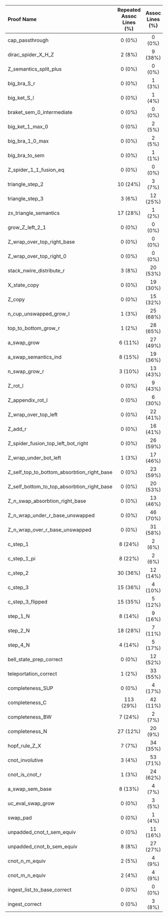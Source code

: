 | Proof Name | Repeated Assoc Lines (%) | Assoc Lines (%) | Total Assoc Lines (%) | Other Proof Lines (%) | Total Lines |
| :-- | :--: | :--: | :--: | :--: | :--: |
| cap_passthrough | 0 (0%) | 0  (0%) | 0 (0%) |  23 (100%) | 23 |
| dirac_spider_X_H_Z | 2 (8%) | 9  (38%) | 11 (46%) |  13 (54%) | 24 |
| Z_semantics_split_plus | 0 (0%) | 0  (0%) | 0 (0%) |  26 (100%) | 26 |
| big_bra_S_r | 0 (0%) | 1  (3%) | 1 (3%) |  31 (97%) | 32 |
| big_ket_S_l | 0 (0%) | 1  (4%) | 1 (4%) |  25 (96%) | 26 |
| braket_sem_0_intermediate | 0 (0%) | 0  (0%) | 0 (0%) |  37 (100%) | 37 |
| big_ket_1_max_0 | 0 (0%) | 2  (5%) | 2 (5%) |  40 (95%) | 42 |
| big_bra_1_0_max | 0 (0%) | 2  (5%) | 2 (5%) |  40 (95%) | 42 |
| big_bra_to_sem | 0 (0%) | 1  (1%) | 1 (1%) |  134 (99%) | 135 |
| Z_spider_1_1_fusion_eq | 0 (0%) | 0  (0%) | 0 (0%) |  36 (100%) | 36 |
| triangle_step_2 | 10 (24%) | 3  (7%) | 13 (32%) |  28 (68%) | 41 |
| triangle_step_3 | 3 (6%) | 12  (25%) | 15 (31%) |  33 (69%) | 48 |
| zx_triangle_semantics | 17 (28%) | 1  (2%) | 18 (30%) |  43 (70%) | 61 |
| grow_Z_left_2_1 | 0 (0%) | 0  (0%) | 0 (0%) |  134 (100%) | 134 |
| Z_wrap_over_top_right_base | 0 (0%) | 0  (0%) | 0 (0%) |  106 (100%) | 106 |
| Z_wrap_over_top_right_0 | 0 (0%) | 0  (0%) | 0 (0%) |  116 (100%) | 116 |
| stack_nwire_distribute_r | 3 (8%) | 20  (53%) | 23 (61%) |  15 (39%) | 38 |
| X_state_copy | 0 (0%) | 19  (30%) | 19 (30%) |  45 (70%) | 64 |
| Z_copy | 0 (0%) | 15  (32%) | 15 (32%) |  32 (68%) | 47 |
| n_cup_unswapped_grow_l | 1 (3%) | 25  (68%) | 26 (70%) |  11 (30%) | 37 |
| top_to_bottom_grow_r | 1 (2%) | 28  (65%) | 29 (67%) |  14 (33%) | 43 |
| a_swap_grow | 6 (11%) | 27  (49%) | 33 (60%) |  22 (40%) | 55 |
| a_swap_semantics_ind | 8 (15%) | 19  (36%) | 27 (51%) |  26 (49%) | 53 |
| n_swap_grow_r | 3 (10%) | 13  (43%) | 16 (53%) |  14 (47%) | 30 |
| Z_rot_l | 0 (0%) | 9  (43%) | 9 (43%) |  12 (57%) | 21 |
| Z_appendix_rot_l | 0 (0%) | 6  (30%) | 6 (30%) |  14 (70%) | 20 |
| Z_wrap_over_top_left | 0 (0%) | 22  (41%) | 22 (41%) |  32 (59%) | 54 |
| Z_add_r | 0 (0%) | 16  (41%) | 16 (41%) |  23 (59%) | 39 |
| Z_spider_fusion_top_left_bot_right | 0 (0%) | 26  (59%) | 26 (59%) |  18 (41%) | 44 |
| Z_wrap_under_bot_left | 1 (3%) | 17  (46%) | 18 (49%) |  19 (51%) | 37 |
| Z_self_top_to_bottom_absorbtion_right_base | 0 (0%) | 23  (59%) | 23 (59%) |  16 (41%) | 39 |
| Z_self_bottom_to_top_absorbtion_right_base | 0 (0%) | 20  (53%) | 20 (53%) |  18 (47%) | 38 |
| Z_n_swap_absorbtion_right_base | 0 (0%) | 13  (46%) | 13 (46%) |  15 (54%) | 28 |
| Z_n_wrap_under_r_base_unswapped | 0 (0%) | 46  (70%) | 46 (70%) |  20 (30%) | 66 |
| Z_n_wrap_over_r_base_unswapped | 0 (0%) | 31  (58%) | 31 (58%) |  22 (42%) | 53 |
| c_step_1 | 8 (24%) | 2  (6%) | 10 (30%) |  23 (70%) | 33 |
| c_step_1_pi | 8 (22%) | 2  (6%) | 10 (28%) |  26 (72%) | 36 |
| c_step_2 | 30 (36%) | 12  (14%) | 42 (51%) |  41 (49%) | 83 |
| c_step_3 | 15 (36%) | 4  (10%) | 19 (45%) |  23 (55%) | 42 |
| c_step_3_flipped | 15 (35%) | 5  (12%) | 20 (47%) |  23 (53%) | 43 |
| step_1_N | 8 (14%) | 9  (16%) | 17 (29%) |  41 (71%) | 58 |
| step_2_N | 18 (28%) | 7  (11%) | 25 (38%) |  40 (62%) | 65 |
| step_4_N | 4 (14%) | 5  (17%) | 9 (31%) |  20 (69%) | 29 |
| bell_state_prep_correct | 0 (0%) | 12  (52%) | 12 (52%) |  11 (48%) | 23 |
| teleportation_correct | 1 (2%) | 33  (55%) | 34 (57%) |  26 (43%) | 60 |
| completeness_SUP | 0 (0%) | 4  (17%) | 4 (17%) |  20 (83%) | 24 |
| completeness_C | 113 (29%) | 42  (11%) | 155 (40%) |  229 (60%) | 384 |
| completeness_BW | 7 (24%) | 2  (7%) | 9 (31%) |  20 (69%) | 29 |
| completeness_N | 27 (12%) | 20  (9%) | 47 (22%) |  170 (78%) | 217 |
| hopf_rule_Z_X | 7 (7%) | 34  (35%) | 41 (42%) |  56 (58%) | 97 |
| cnot_involutive | 3 (4%) | 53  (71%) | 56 (75%) |  19 (25%) | 75 |
| cnot_is_cnot_r | 1 (3%) | 24  (62%) | 25 (64%) |  14 (36%) | 39 |
| a_swap_sem_base | 8 (13%) | 4  (7%) | 12 (20%) |  48 (80%) | 60 |
| uc_eval_swap_grow | 0 (0%) | 3  (5%) | 3 (5%) |  62 (95%) | 65 |
| swap_pad | 0 (0%) | 1  (4%) | 1 (4%) |  22 (96%) | 23 |
| unpadded_cnot_t_sem_equiv | 0 (0%) | 11  (16%) | 11 (16%) |  56 (84%) | 67 |
| unpadded_cnot_b_sem_equiv | 8 (8%) | 27  (27%) | 35 (35%) |  65 (65%) | 100 |
| cnot_n_m_equiv | 2 (5%) | 4  (9%) | 6 (14%) |  38 (86%) | 44 |
| cnot_m_n_equiv | 2 (4%) | 4  (9%) | 6 (13%) |  40 (87%) | 46 |
| ingest_list_to_base_correct | 0 (0%) | 0  (0%) | 0 (0%) |  20 (100%) | 20 |
| ingest_correct | 0 (0%) | 3  (8%) | 3 (8%) |  37 (92%) | 40 |
